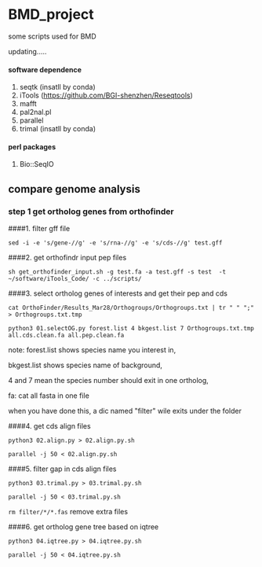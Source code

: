 # BMD_project
some scripts used for BMD

updating.....

#### software dependence
1. seqtk (insatll by conda)
2. iTools (https://github.com/BGI-shenzhen/Reseqtools)
3. mafft
4. pal2nal.pl
5. parallel
6. trimal (insatll by conda)
#### perl packages
1. Bio::SeqIO

## compare genome analysis

### step 1 get ortholog genes from orthofinder
####1. filter gff file  

`sed -i -e 's/gene-//g' -e 's/rna-//g' -e 's/cds-//g' test.gff`

####2. get orthofindr input pep files 

`sh get_orthofinder_input.sh -g test.fa -a test.gff -s test  -t ~/software/iTools_Code/ -c ../scripts/`

####3. select ortholog genes of interests and get their pep and cds

`cat OrthoFinder/Results_Mar28/Orthogroups/Orthogroups.txt | tr " " ";"  > Orthogroups.txt.tmp `

`python3 01.selectOG.py forest.list 4 bkgest.list 7 Orthogroups.txt.tmp all.cds.clean.fa all.pep.clean.fa`

note:  forest.list shows species name you interest in,

bkgest.list shows species name of background,
       
4 and 7 mean the species number should exit in one ortholog,
        
fa: cat all fasta in one file

when you have done this, a dic named "filter" wile exits under the folder

####4. get cds align files

`python3 02.align.py > 02.align.py.sh`

`parallel -j 50 < 02.align.py.sh`

####5. filter gap in cds align files 

`python3 03.trimal.py > 03.trimal.py.sh`

`parallel -j 50 < 03.trimal.py.sh`

`rm filter/*/*.fas`  remove extra files 

####6. get ortholog gene tree based on iqtree

`python3 04.iqtree.py > 04.iqtree.py.sh`

`parallel -j 50 < 04.iqtree.py.sh`
